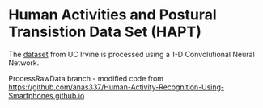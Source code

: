 # Human Activities and Postural Transistion Data Set (HAPT)
The [dataset](http://archive.ics.uci.edu/ml/datasets/Smartphone-Based+Recognition+of+Human+Activities+and+Postural+Transitions) from UC Irvine is processed using a 1-D Convolutional Neural Network.


ProcessRawData branch - modified code from https://github.com/anas337/Human-Activity-Recognition-Using-Smartphones.github.io
